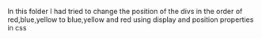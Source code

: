 In this folder I had tried to change the position of the  divs in the order of red,blue,yellow to blue,yellow and red using display and position properties in css
